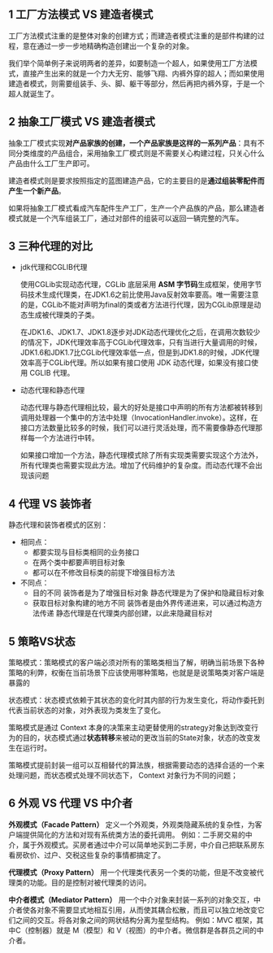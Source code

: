 ## 1 工厂方法模式 VS 建造者模式

工厂方法模式注重的是整体对象的创建方式；而建造者模式注重的是部件构建的过程，意在通过一步一步地精确构造创建出一个复杂的对象。

我们举个简单例子来说明两者的差异，如要制造一个超人，如果使用工厂方法模式，直接产生出来的就是一个力大无穷、能够飞翔、内裤外穿的超人；而如果使用建造者模式，则需要组装手、头、脚、躯干等部分，然后再把内裤外穿，于是一个超人就诞生了。

## 2 抽象工厂模式 VS 建造者模式

抽象工厂模式实现**对产品家族的创建，一个产品家族是这样的一系列产品**：具有不同分类维度的产品组合，采用抽象工厂模式则是不需要关心构建过程，只关心什么产品由什么工厂生产即可。

建造者模式则是要求按照指定的蓝图建造产品，它的主要目的是**通过组装零配件而产生一个新产品**。

如果将抽象工厂模式看成汽车配件生产工厂，生产一个产品族的产品，那么建造者模式就是一个汽车组装工厂，通过对部件的组装可以返回一辆完整的汽车。

## 3 三种代理的对比

- jdk代理和CGLIB代理

  使用CGLib实现动态代理，CGLib 底层采用 **ASM 字节码**生成框架，使用字节码技术生成代理类，在JDK1.6之前比使用Java反射效率要高。唯一需要注意的是，CGLib不能对声明为final的类或者方法进行代理，因为CGLib原理是动态生成被代理类的子类。

  在JDK1.6、JDK1.7、JDK1.8逐步对JDK动态代理优化之后，在调用次数较少的情况下，JDK代理效率高于CGLib代理效率，只有当进行大量调用的时候，JDK1.6和JDK1.7比CGLib代理效率低一点，但是到JDK1.8的时候，JDK代理效率高于CGLib代理。所以如果有接口使用 JDK 动态代理，如果没有接口使用 CGLIB 代理。

- 动态代理和静态代理

  动态代理与静态代理相比较，最大的好处是接口中声明的所有方法都被转移到调用处理器一个集中的方法中处理（InvocationHandler.invoke）。这样，在接口方法数量比较多的时候，我们可以进行灵活处理，而不需要像静态代理那样每一个方法进行中转。

  如果接口增加一个方法，静态代理模式除了所有实现类需要实现这个方法外，所有代理类也需要实现此方法。增加了代码维护的复杂度。而动态代理不会出现该问题

## 4 代理 VS 装饰者

静态代理和装饰者模式的区别：

- 相同点：
  - 都要实现与目标类相同的业务接口
  - 在两个类中都要声明目标对象
  - 都可以在不修改目标类的前提下增强目标方法
- 不同点：
  - 目的不同 装饰者是为了增强目标对象 静态代理是为了保护和隐藏目标对象
  - 获取目标对象构建的地方不同 装饰者是由外界传递进来，可以通过构造方法传递 静态代理是在代理类内部创建，以此来隐藏目标对

## 5 策略VS状态

策略模式：策略模式的客户端必须对所有的策略类相当了解，明确当前场景下各种策略的利弊，权衡在当前场景下应该使用哪种策略，也就是是说策略类对客户端是暴露的

状态模式：状态模式依赖于其状态的变化时其内部的行为发生变化，将动作委托到代表当前状态的对象，对外表现为类发生了变化。

策略模式是通过 Context 本身的决策来主动更替使用的strategy对象达到改变行为的目的，状态模式通过**状态转移**来被动的更改当前的State对象，状态的改变发生在运行时。

策略模式提前封装一组可以互相替代的算法族，根据需要动态的选择合适的一个来处理问题，而状态模式处理不同状态下， Context 对象行为不同的问题；

## 6 外观 VS 代理 VS 中介者

**外观模式（Facade Pattern）**
定义一个外观类，外观类隐藏系统的复杂性，为客户端提供简化的方法和对现有系统类方法的委托调用。
例如：二手房交易的中介，属于外观模式。买房者通过中介可以简单地买到二手房，中介自己把联系房东看房砍价、过户、交税这些复杂的事情都搞定了。

**代理模式（Proxy Pattern）**
用一个代理类代表另一个类的功能，但是不改变被代理类的功能。目的是控制对被代理类的访问。

**中介者模式（Mediator Pattern）**
用一个中介对象来封装一系列的对象交互，中介者使各对象不需要显式地相互引用，从而使其耦合松散，而且可以独立地改变它们之间的交互。将各对象之间的网状结构分离为星型结构。
例如：MVC 框架，其中C（控制器）就是 M（模型）和 V（视图）的中介者。微信群是各群员之间的中介者。